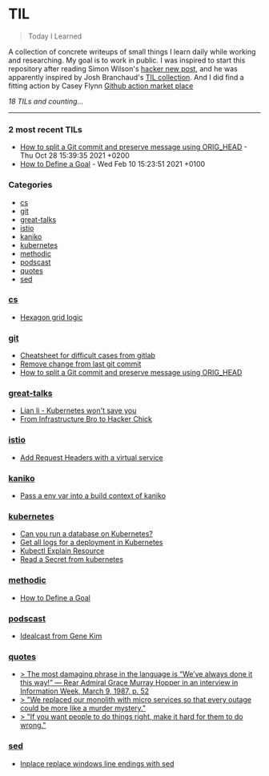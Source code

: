 # TIL
> Today I Learned

A collection of concrete writeups of small things I learn daily while working
and researching. My goal is to work in public. I was inspired to start this
repository after reading Simon Wilson's [hacker new post][1], and he was
apparently inspired by Josh Branchaud's [TIL collection][2]. And I did find a fitting
action by Casey Flynn [Github action market place][3]


_18 TILs and counting..._

---

### 2 most recent TILs

- [How to split a Git commit and preserve message using ORIG_HEAD](git/split-git-commit-with-orig-head.md) - Thu Oct 28 15:39:35 2021 +0200
- [How to Define a Goal](methodic/how-to-define-a-goal.md) - Wed Feb 10 15:23:51 2021 +0100

### Categories

- [cs](#cs)
- [git](#git)
- [great-talks](#great-talks)
- [istio](#istio)
- [kaniko](#kaniko)
- [kubernetes](#kubernetes)
- [methodic](#methodic)
- [podscast](#podscast)
- [quotes](#quotes)
- [sed](#sed)

### [cs](#cs)
- [Hexagon grid logic](cs/hexagon-grid.md)

### [git](#git)
- [Cheatsheet for difficult cases from gitlab](git/cheatsheet-for-difficult-cases.md)
- [Remove change from last git commit](git/remove-change-from-last-git-commit.md)
- [How to split a Git commit and preserve message using ORIG_HEAD](git/split-git-commit-with-orig-head.md)

### [great-talks](#great-talks)
- [Lian li - Kubernetes won't save you](great-talks/cloud-native_kubernetes-wont-save-you.md)
- [From Infrastructure Bro to Hacker Chick](great-talks/from-infrastructure-bro-to-hacker-chick.md)

### [istio](#istio)
- [Add Request Headers with a virtual service](istio/virtual-service-add-headers.md)

### [kaniko](#kaniko)
- [Pass a env var into a build context of kaniko](kaniko/pass-env-var.md)

### [kubernetes](#kubernetes)
- [Can you run a database on Kubernetes?](kubernetes/database-on-kube.md)
- [Get all logs for a deployment in Kubernetes](kubernetes/get-all-logs-for-deployment.md)
- [Kubectl Explain Resource](kubernetes/kubectl-explain-resource.md)
- [Read a Secret from kubernetes](kubernetes/read-secrets-with-kubectl.md)

### [methodic](#methodic)
- [How to Define a Goal](methodic/how-to-define-a-goal.md)

### [podscast](#podscast)
- [Idealcast from Gene Kim](podscast/idealcast.md)

### [quotes](#quotes)
- [> The most damaging phrase in the language is “We’ve always done it this way!” — Rear Admiral Grace Murray Hopper in an interview in Information Week, March 9, 1987, p. 52](quotes/grace-hopper.md)
- [> "We replaced our monolith with micro services so that every outage could be more like a murder mystery."](quotes/murder_mystery.md)
- [> "If you want people to do things right, make it hard for them to do wrong."](quotes/things-right.md)

### [sed](#sed)
- [Inplace replace windows line endings with sed](sed/change-line-endings-inline.md)

[1]: https://simonwillison.net/2020/Apr/20/self-rewriting-readme/
[2]: https://github.com/jbranchaud/til
[3]: https://github.com/marketplace/actions/til-auto-format-readme

